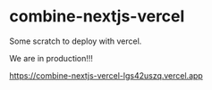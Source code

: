 # combine-nextjs-vercel
Some scratch to deploy with vercel.


We are in production!!!

https://combine-nextjs-vercel-lgs42uszq.vercel.app
